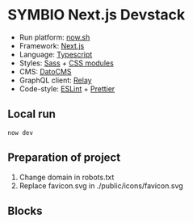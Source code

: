 # SYMBIO Next.js Devstack

- Run platform: [now.sh](https://zeit.co/home)
- Framework: [Next.js](https://nextjs.org/)
- Language: [Typescript](https://www.typescriptlang.org/)
- Styles: [Sass](https://sass-lang.com/) + [CSS modules](https://github.com/css-modules/css-modules)
- CMS: [DatoCMS](https://www.datocms.com/) 
- GraphQL client: [Relay](https://relay.dev/)
- Code-style: [ESLint](https://eslint.org/) + [Prettier](https://prettier.io/)

## Local run
```now dev```

## Preparation of project

1. Change domain in robots.txt
1. Replace favicon.svg in ./public/icons/favicon.svg


## Blocks

